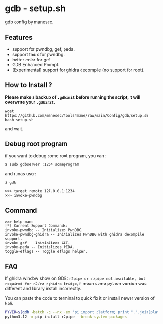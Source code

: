 # gdb - setup.sh

gdb config by manesec.

## Features

+ support for pwndbg, gef, peda.
+ support tmux for pwndbg.
+ better color for gef.
+ GDB Enhanced Prompt.
+ [Experimental] support for ghidra decomplie (no support for root).

## How to Install ?

**Please make a backup of `.gdbinit` before running the script, it will overwrite your `.gdbinit`.**

```
wget https://github.com/manesec/tools4mane/raw/main/Config/gdb/setup.sh
bash setup.sh
```

and wait.

## Debug root program

if you want to debug some root program, you can :

```
$ sudo gdbserver :1234 someprogram
```

and runas user:
```
$ gdb

>>> target remote 127.0.0.1:1234
>>> invoke-pwndbg
```


## Command

```
>>> help-mane
[*] Current Support Commands:  
invoke-pwndbg -- Initializes PwnDBG. 
invoke-pwndbg-ghidra -- Initializes PwnDBG with ghidra decompile support. 
invoke-gef -- Initializes GEF. 
invoke-peda -- Initializes PEDA. 
toggle-eflags -- Toggle eflags helper. 
```


## FAQ

If ghidra window show on GDB: `r2pipe or rzpipe not available, but required for r2/rz->ghidra bridge`, it mean some python version was different and library install incorrectly.

You can paste the code to terminal to quick fix it or install newer version of kali.

```bash
PYVER=$(gdb -batch -q --nx -ex 'pi import platform; print(".".join(platform.python_version_tuple()[:2]))')
python3.12 -m pip install r2pipe --break-system-packages
```